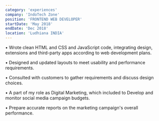 ```yaml
---
category: 'experiences'
company: 'IndoTech Zone'
position: 'FRONTEND WEB DEVELOPER'
startDate: 'May 2018'
endDate: 'Dec 2018'
location: 'Ludhiana INDIA'
---
```


• Wrote clean HTML and CSS and JavaScript code, integrating design, extensions and third-party apps according to web development plans.

• Designed and updated layouts to meet usability and performance requirements.

• Consulted with customers to gather requirements and discuss design choices.

• A part of my role as Digital Marketing, which included to Develop and monitor social media campaign budgets.

• Prepare accurate reports on the marketing campaign's overall performance.
